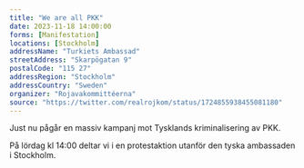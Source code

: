 ```yaml
---
title: "We are all PKK"
date: 2023-11-18 14:00:00
forms: [Manifestation]
locations: [Stockholm]
addressName: "Turkiets Ambassad"
streetAddress: "Skarpögatan 9"
postalCode: "115 27"
addressRegion: "Stockholm"
addressCountry: "Sweden"
organizer: "Rojavakommittéerna"
source: "https://twitter.com/realrojkom/status/1724855938455081180"
---
```

Just nu pågår en massiv kampanj mot Tysklands kriminalisering av PKK. 

På lördag kl 14:00 deltar vi i en protestaktion utanför den tyska ambassaden i Stockholm.
